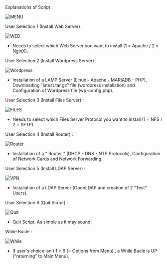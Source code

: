 Explanations of Script : 

![MENU](https://user-images.githubusercontent.com/86099683/123841302-ac192d00-d90f-11eb-8b30-fbaa130b17c1.png)



User Selection 1 (Install Web Server) :

![WEB](https://user-images.githubusercontent.com/86099683/123459315-6b0adb00-d5e6-11eb-8fc3-03de3193e1cc.png)



- Needs to select which Web Server you want to install (1 = Apache / 2 = NginX).


User Selection 2 (Install Wordpress Server) :

![Wordpress](https://user-images.githubusercontent.com/86099683/123459417-8d045d80-d5e6-11eb-91a1-a4ef6fd02eca.png)

- Installation of a LAMP Server (Linux - Apache - MARIADB - PHP), Downloading  "latest.tar.gz" file (wordpress installation) and Configuration of Wordpress file (wp-config.php).


User Selection 3 (Install Files Server) :

![FILES](https://user-images.githubusercontent.com/86099683/123460292-b2de3200-d5e7-11eb-9938-4ceac647724a.png)

- Needs to select which Files Server Protocol you want to install (1 = NFS / 2 = SFTP).


User Selection 4 (Install Router) :

![Router](https://user-images.githubusercontent.com/86099683/123460702-50396600-d5e8-11eb-9769-00f18cb23313.png)

- Installation of a " Router " (DHCP - DNS - NTP Protocols), Configuration of Network Cards and Network Forwarding.



User Selection 5 (Install LDAP Server) :

![VPN](https://user-images.githubusercontent.com/86099683/123461079-e4a3c880-d5e8-11eb-99b5-e8e8d8a2d24d.png)

- Installation of a LDAP Server (OpenLDAP and creation of 2 "Test" Users).



User Selection 6 (Quit Script) :

![Quit](https://user-images.githubusercontent.com/86099683/123461873-e8841a80-d5e9-11eb-83bd-e98bda97cf5f.png)


- Quit Script. As simple as it may sound.


While Bucle : 

![While](https://user-images.githubusercontent.com/86099683/123461828-d86c3b00-d5e9-11eb-8518-63bd1570847f.png)


- If user's choice isn't 1 > 6 (= Options from Menu) , a While Bucle is UP ("returning" to Main Menu).



